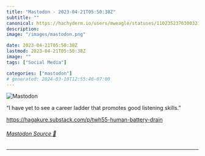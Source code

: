 ```yaml
---
title: "Mastodon - 2023-04-21T05:50:38Z"
subtitle: ""
canonical: https://hachyderm.io/users/mweagle/statuses/110235237630032109
description:
image: "/images/mastodon.png"

date: 2023-04-21T05:50:38Z
lastmod: 2023-04-21T05:50:38Z
image: ""
tags: ["Social Media"]

categories: ["mastodon"]
# generated: 2024-03-10T12:55:46-07:00
---
```

![Mastodon](/images/mastodon.png)

<p>“I have yet to see a career ladder that promotes good listening skills.”</p><p><a href="https://hagakure.substack.com/p/twh55-human-battery-drain" target="_blank" rel="nofollow noopener noreferrer" translate="no"><span class="invisible">https://</span><span class="ellipsis">hagakure.substack.com/p/twh55-</span><span class="invisible">human-battery-drain</span></a></p>


###### [Mastodon Source 🐘](https://hachyderm.io/@mweagle/110235237630032109)

___
